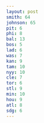```yaml
---
layout: post
smith: 64
johnson: 65
pit: 6
phi: 8
bal: 13
bos: 5
lad: 6
was: 7
kan: 9
tam: 10
nyy: 10
cle: 7
tor: 6
stl: 9
min: 10
hou: 9
atl: 8
sdg: 6
---
```


